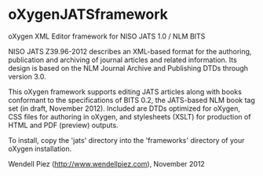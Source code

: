 oXygenJATSframework
===================

oXygen XML Editor framework for NISO JATS 1.0 / NLM BITS

NISO JATS Z39.96-2012 describes an XML-based format for the authoring,
publication and archiving of journal articles and related information.
Its design is based on the NLM Journal Archive and Publishing DTDs
through version 3.0.

This oXygen framework supports editing JATS articles along with books
conformant to the specifications of BITS 0.2, the JATS-based NLM book
tag set (in draft, November 2012). Included are DTDs optimized for 
oXygen, CSS files for authoring in oXygen, and stylesheets (XSLT) for 
production of HTML and PDF (preview) outputs.

To install, copy the 'jats' directory into the 'frameworks' directory
of your oXygen installation.

Wendell Piez (http://www.wendellpiez.com), November 2012

